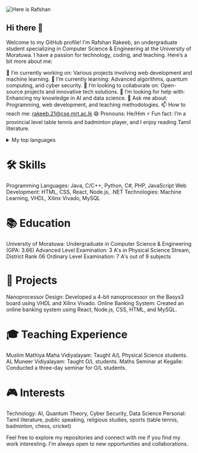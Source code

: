 

<!--
**MohamedRafshan/MohamedRafshan** is a ✨ _special_ ✨ repository because its `README.md` (this file) appears on your GitHub profile.

Here are some ideas to get you started:

- 🔭 I’m currently working on ...
- 🌱 I’m currently learning ...
- 👯 I’m looking to collaborate on ...
- 🤔 I’m looking for help with ...
- 💬 Ask me about ...
- 📫 How to reach me: ...
- 😄 Pronouns: ...
- ⚡ Fun fact: ...
-->
<picture>
 <source media="(prefers-color-scheme: dark)" srcset="YOUR-DARKMODE-IMAGE">
 <source media="(prefers-color-scheme: light)" srcset="YOUR-LIGHTMODE-IMAGE">
 <img alt="Here is Rafshan" src="YOUR-DEFAULT-IMAGE">
</picture>


## Hi there 👋

Welcome to my GitHub profile! I'm Rafshan Rakeeb, an undergraduate student specializing in Computer Science & Engineering at the University of Moratuwa. I have a passion for technology, coding, and teaching. Here’s a bit more about me:

🔭 I’m currently working on: Various projects involving web development and machine learning.
🌱 I’m currently learning: Advanced algorithms, quantum computing, and cyber security.
👯 I’m looking to collaborate on: Open-source projects and innovative tech solutions.
🤔 I’m looking for help with: Enhancing my knowledge in AI and data science.
💬 Ask me about: Programming, web development, and teaching methodologies.
📫 How to reach me: rakeeb.21@cse.mrt.ac.lk
😄 Pronouns: He/Him
⚡ Fun fact: I’m a provincial level table tennis and badminton player, and I enjoy reading Tamil literature.

<details>
<summary>My top languages</summary>

| Rank | Languages |
|-----:|-----------|
|     1| JavaScript|
|     2| Python    |
|     3| SQL       |
|     4| Java      |
|     5| .NET      |
|     6| React     |


</details>


# 🛠️ Skills
Programming Languages: Java, C/C++, Python, C#, PHP, JavaScript
Web Development: HTML, CSS, React, Node.js, .NET
Technologies: Machine Learning, VHDL, Xilinx Vivado, MySQL

# 📚 Education
University of Moratuwa: Undergraduate in Computer Science & Engineering (GPA: 3.66)
Advanced Level Examination: 3 A's in Physical Science Stream, District Rank 06
Ordinary Level Examination: 7 A's out of 9 subjects

# 📝 Projects
Nanoprocessor Design: Developed a 4-bit nanoprocessor on the Basys3 board using VHDL and Xilinx Vivado.
Online Banking System: Created an online banking system using React, Node.js, CSS, HTML, and MySQL.

# 🎓 Teaching Experience
Muslim Mathiya Maha Vidiyalayam: Taught A/L Physical Science students.
AL Muneer Vidiyalayam: Taught O/L students.
Maths Seminar at Kegalle: Conducted a three-day seminar for O/L students.

# 🎮 Interests
Technology: AI, Quantum Theory, Cyber Security, Data Science
Personal: Tamil literature, public speaking, religious studies, sports (table tennis, badminton, chess, cricket)


Feel free to explore my repositories and connect with me if you find my work interesting. I'm always open to new opportunities and collaborations.
